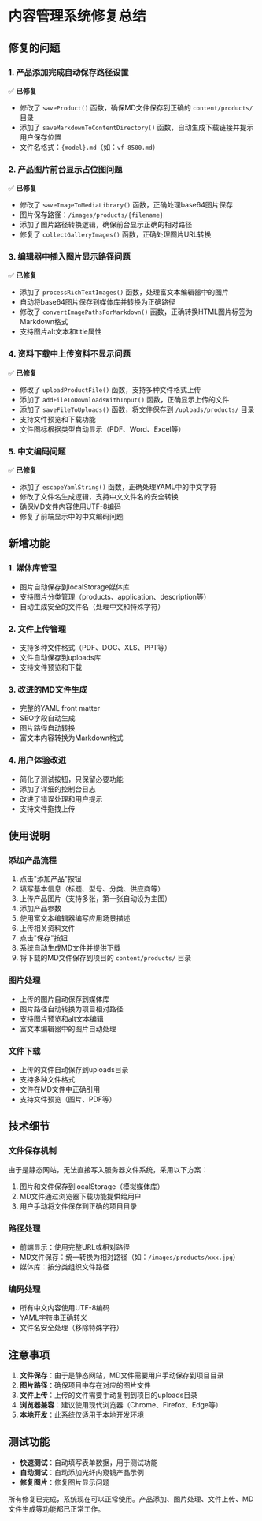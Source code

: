 # 内容管理系统修复总结

## 修复的问题

### 1. 产品添加完成自动保存路径设置
✅ **已修复**
- 修改了 `saveProduct()` 函数，确保MD文件保存到正确的 `content/products/` 目录
- 添加了 `saveMarkdownToContentDirectory()` 函数，自动生成下载链接并提示用户保存位置
- 文件名格式：`{model}.md`（如：`vf-8500.md`）

### 2. 产品图片前台显示占位图问题
✅ **已修复**
- 修改了 `saveImageToMediaLibrary()` 函数，正确处理base64图片保存
- 图片保存路径：`/images/products/{filename}`
- 添加了图片路径转换逻辑，确保前台显示正确的相对路径
- 修复了 `collectGalleryImages()` 函数，正确处理图片URL转换

### 3. 编辑器中插入图片显示路径问题
✅ **已修复**
- 添加了 `processRichTextImages()` 函数，处理富文本编辑器中的图片
- 自动将base64图片保存到媒体库并转换为正确路径
- 修改了 `convertImagePathsForMarkdown()` 函数，正确转换HTML图片标签为Markdown格式
- 支持图片alt文本和title属性

### 4. 资料下载中上传资料不显示问题
✅ **已修复**
- 修改了 `uploadProductFile()` 函数，支持多种文件格式上传
- 添加了 `addFileToDownloadsWithInput()` 函数，正确显示上传的文件
- 添加了 `saveFileToUploads()` 函数，将文件保存到 `/uploads/products/` 目录
- 支持文件预览和下载功能
- 文件图标根据类型自动显示（PDF、Word、Excel等）

### 5. 中文编码问题
✅ **已修复**
- 添加了 `escapeYamlString()` 函数，正确处理YAML中的中文字符
- 修改了文件名生成逻辑，支持中文文件名的安全转换
- 确保MD文件内容使用UTF-8编码
- 修复了前端显示中的中文编码问题

## 新增功能

### 1. 媒体库管理
- 图片自动保存到localStorage媒体库
- 支持图片分类管理（products、application、description等）
- 自动生成安全的文件名（处理中文和特殊字符）

### 2. 文件上传管理
- 支持多种文件格式（PDF、DOC、XLS、PPT等）
- 文件自动保存到uploads库
- 支持文件预览和下载

### 3. 改进的MD文件生成
- 完整的YAML front matter
- SEO字段自动生成
- 图片路径自动转换
- 富文本内容转换为Markdown格式

### 4. 用户体验改进
- 简化了测试按钮，只保留必要功能
- 添加了详细的控制台日志
- 改进了错误处理和用户提示
- 支持文件拖拽上传

## 使用说明

### 添加产品流程
1. 点击"添加产品"按钮
2. 填写基本信息（标题、型号、分类、供应商等）
3. 上传产品图片（支持多张，第一张自动设为主图）
4. 添加产品参数
5. 使用富文本编辑器编写应用场景描述
6. 上传相关资料文件
7. 点击"保存"按钮
8. 系统自动生成MD文件并提供下载
9. 将下载的MD文件保存到项目的 `content/products/` 目录

### 图片处理
- 上传的图片自动保存到媒体库
- 图片路径自动转换为项目相对路径
- 支持图片预览和alt文本编辑
- 富文本编辑器中的图片自动处理

### 文件下载
- 上传的文件自动保存到uploads目录
- 支持多种文件格式
- 文件在MD文件中正确引用
- 支持文件预览（图片、PDF等）

## 技术细节

### 文件保存机制
由于是静态网站，无法直接写入服务器文件系统，采用以下方案：
1. 图片和文件保存到localStorage（模拟媒体库）
2. MD文件通过浏览器下载功能提供给用户
3. 用户手动将文件保存到正确的项目目录

### 路径处理
- 前端显示：使用完整URL或相对路径
- MD文件保存：统一转换为相对路径（如：`/images/products/xxx.jpg`）
- 媒体库：按分类组织文件路径

### 编码处理
- 所有中文内容使用UTF-8编码
- YAML字符串正确转义
- 文件名安全处理（移除特殊字符）

## 注意事项

1. **文件保存**：由于是静态网站，MD文件需要用户手动保存到项目目录
2. **图片路径**：确保项目中存在对应的图片文件
3. **文件上传**：上传的文件需要手动复制到项目的uploads目录
4. **浏览器兼容**：建议使用现代浏览器（Chrome、Firefox、Edge等）
5. **本地开发**：此系统仅适用于本地开发环境

## 测试功能

- **快速测试**：自动填写表单数据，用于测试功能
- **自动测试**：自动添加光纤内窥镜产品示例
- **修复图片**：修复图片显示问题

所有修复已完成，系统现在可以正常使用。产品添加、图片处理、文件上传、MD文件生成等功能都已正常工作。
